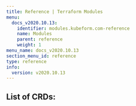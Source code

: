 ```yaml
---
title: Reference | Terraform Modules
menu:
  docs_v2020.10.13:
    identifier: modules.kubeform.com-reference
    name: Modules
    parent: reference
    weight: 1
menu_name: docs_v2020.10.13
section_menu_id: reference
type: reference
info:
  version: v2020.10.13
---
```


## List of CRDs:

